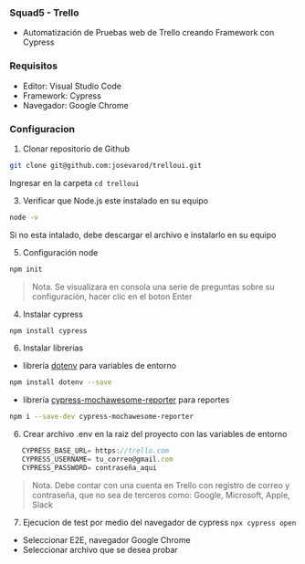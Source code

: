 ### Squad5 - Trello

- Automatización de Pruebas web de Trello creando Framework con Cypress

### Requisitos

- Editor: Visual Studio Code
- Framework: Cypress
- Navegador: Google Chrome

### Configuracion
1. Clonar repositorio de Github
```bash
git clone git@github.com:josevarod/trelloui.git
```
Ingresar en la carpeta `cd trelloui`

3. Verificar que Node.js este instalado en su equipo
```bash
node -v
```
Si no esta intalado, debe descargar el archivo e instalarlo en su equipo

5. Configuración node
```bash
npm init
```
>  Nota. Se visualizara en consola una serie de preguntas sobre su configuración, hacer clic en el boton Enter

4. Instalar cypress
```bash
npm install cypress
```

6. Instalar librerias
 - librería [dotenv](https://www.npmjs.com/package/dotenv "dotenv") para variables de entorno
```bash
npm install dotenv --save
```
 - librería [cypress-mochawesome-reporter](https://www.npmjs.com/package/cypress-mochawesome-reporter#cypress-mochawesome-reporter "cypress-mochawesome-reporter") para reportes
```bash
npm i --save-dev cypress-mochawesome-reporter
```
6. Crear archivo .env en la raiz del proyecto con las variables de entorno
```javascript
   CYPRESS_BASE_URL= https://trello.com
   CYPRESS_USERNAME= tu_correo@gmail.com
   CYPRESS_PASSWORD= contraseña_aqui
```
> Nota. Debe contar con una cuenta en Trello con registro de correo y contraseña, que no sea de terceros como: Google, Microsoft, Apple, Slack

7. Ejecucion de test por medio del navegador de cypress
`npx cypress open`
 - Seleccionar E2E, navegador Google Chrome
 - Seleccionar archivo que se desea probar
